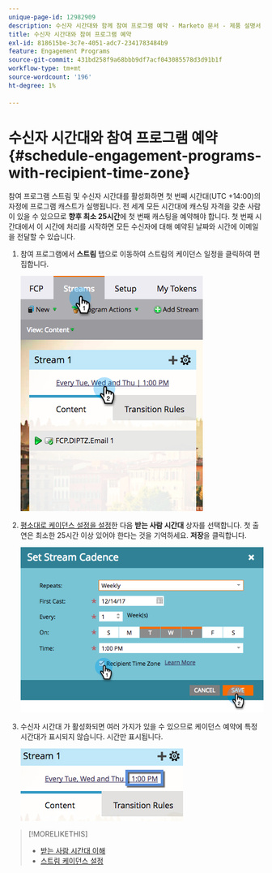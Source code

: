 ```yaml
---
unique-page-id: 12982909
description: 수신자 시간대와 함께 참여 프로그램 예약 - Marketo 문서 - 제품 설명서
title: 수신자 시간대와 참여 프로그램 예약
exl-id: 818615be-3c7e-4051-adc7-2341783484b9
feature: Engagement Programs
source-git-commit: 431bd258f9a68bbb9df7acf043085578d3d91b1f
workflow-type: tm+mt
source-wordcount: '196'
ht-degree: 1%

---
```


# 수신자 시간대와 참여 프로그램 예약 {#schedule-engagement-programs-with-recipient-time-zone}

참여 프로그램 스트림 및 수신자 시간대를 활성화하면 첫 번째 시간대(UTC +14:00)의 자정에 프로그램 캐스트가 실행됩니다. 전 세계 모든 시간대에 캐스팅 자격을 갖춘 사람이 있을 수 있으므로 **향후 최소 25시간**&#x200B;에 첫 번째 캐스팅을 예약해야 합니다. 첫 번째 시간대에서 이 시간에 처리를 시작하면 모든 수신자에 대해 예약된 날짜와 시간에 이메일을 전달할 수 있습니다.

1. 참여 프로그램에서 **스트림** 탭으로 이동하여 스트림의 케이던스 일정을 클릭하여 편집합니다.

   ![](assets/image2017-12-5-13-3a36-3a21.png)

1. [평소대로 케이던스 설정을 설정](/help/marketo/product-docs/email-marketing/drip-nurturing/engagement-program-streams/set-stream-cadence.md)한 다음 **받는 사람 시간대** 상자를 선택합니다. 첫 출연은 최소한 25시간 이상 있어야 한다는 것을 기억하세요. **저장**&#x200B;을 클릭합니다.

   ![](assets/image2017-12-5-13-3a50-3a32.png)

1. 수신자 시간대 가 활성화되면 여러 가지가 있을 수 있으므로 케이던스 예약에 특정 시간대가 표시되지 않습니다. 시간만 표시됩니다.

   ![](assets/image2017-12-5-13-3a56-3a21.png)

>[!MORELIKETHIS]
>
>* [받는 사람 시간대 이해](/help/marketo/product-docs/email-marketing/email-programs/email-program-actions/scheduling-with-recipient-time-zone/understanding-recipient-time-zone.md)
>* [스트림 케이던스 설정](/help/marketo/product-docs/email-marketing/drip-nurturing/engagement-program-streams/set-stream-cadence.md)
